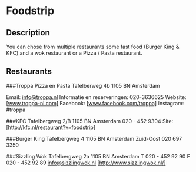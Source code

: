 # Foodstrip

## Description
You can chose from multiple restaurants some fast food (Burger King & KFC) and a wok restaurant or a Pizza / Pasta restaurant.

## Restaurants
###Troppa Pizza en Pasta
Tafelberweg 4b
1105 BN Amsterdam
 
Email:						info@troppa.nl
Informatie en reserveringen:		020-3636625
Website:						[www.troppa-nl.com]
Facebook:						[www.facebook.com/troppa]
Instagram:						#troppa

###KFC
Tafelbergweg 2/B
1105 BN Amsterdam
020 - 452 9304
Site: [http://kfc.nl/restaurant?v=foodstrip]

###Burger King
Tafelbergweg 4
1105 BN Amsterdam Zuid-Oost
020 697 3350

###Sizzling Wok
Tafelbergweg 2a
1105 BN Amsterdam
T 020 - 452 92 90
F 020 - 452 92 89
info@sizzlingwok.nl
[http://www.sizzlingwok.nl/]
